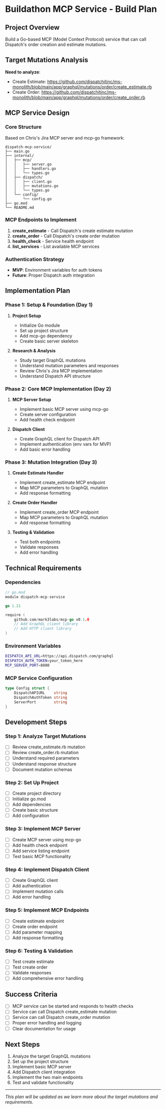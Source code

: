 # Buildathon MCP Service - Build Plan

## Project Overview
Build a Go-based MCP (Model Context Protocol) service that can call Dispatch's order creation and estimate mutations.

## Target Mutations Analysis
**Need to analyze**:
- Create Estimate: https://github.com/dispatchitinc/ms-monolith/blob/main/app/graphql/mutations/order/create_estimate.rb
- Create Order: https://github.com/dispatchitinc/ms-monolith/blob/main/app/graphql/mutations/order/create_order.rb

## MCP Service Design

### Core Structure
Based on Chris's Jira MCP server and mcp-go framework:

```
dispatch-mcp-service/
├── main.go
├── internal/
│   ├── mcp/
│   │   ├── server.go
│   │   ├── handlers.go
│   │   └── types.go
│   ├── dispatch/
│   │   ├── client.go
│   │   ├── mutations.go
│   │   └── types.go
│   └── config/
│       └── config.go
├── go.mod
└── README.md
```

### MCP Endpoints to Implement
1. **create_estimate** - Call Dispatch's create estimate mutation
2. **create_order** - Call Dispatch's create order mutation
3. **health_check** - Service health endpoint
4. **list_services** - List available MCP services

### Authentication Strategy
- **MVP**: Environment variables for auth tokens
- **Future**: Proper Dispatch auth integration

## Implementation Plan

### Phase 1: Setup & Foundation (Day 1)
1. **Project Setup**
   - Initialize Go module
   - Set up project structure
   - Add mcp-go dependency
   - Create basic server skeleton

2. **Research & Analysis**
   - Study target GraphQL mutations
   - Understand mutation parameters and responses
   - Review Chris's Jira MCP implementation
   - Understand Dispatch API structure

### Phase 2: Core MCP Implementation (Day 2)
1. **MCP Server Setup**
   - Implement basic MCP server using mcp-go
   - Create server configuration
   - Add health check endpoint

2. **Dispatch Client**
   - Create GraphQL client for Dispatch API
   - Implement authentication (env vars for MVP)
   - Add basic error handling

### Phase 3: Mutation Integration (Day 3)
1. **Create Estimate Handler**
   - Implement create_estimate MCP endpoint
   - Map MCP parameters to GraphQL mutation
   - Add response formatting

2. **Create Order Handler**
   - Implement create_order MCP endpoint
   - Map MCP parameters to GraphQL mutation
   - Add response formatting

3. **Testing & Validation**
   - Test both endpoints
   - Validate responses
   - Add error handling

## Technical Requirements

### Dependencies
```go
// go.mod
module dispatch-mcp-service

go 1.21

require (
    github.com/mark3labs/mcp-go v0.1.0
    // Add GraphQL client library
    // Add HTTP client library
)
```

### Environment Variables
```bash
DISPATCH_API_URL=https://api.dispatch.com/graphql
DISPATCH_AUTH_TOKEN=your_token_here
MCP_SERVER_PORT=8080
```

### MCP Service Configuration
```go
type Config struct {
    DispatchAPIURL    string
    DispatchAuthToken string
    ServerPort        string
}
```

## Development Steps

### Step 1: Analyze Target Mutations
- [ ] Review create_estimate.rb mutation
- [ ] Review create_order.rb mutation
- [ ] Understand required parameters
- [ ] Understand response structure
- [ ] Document mutation schemas

### Step 2: Set Up Project
- [ ] Create project directory
- [ ] Initialize go.mod
- [ ] Add dependencies
- [ ] Create basic structure
- [ ] Add configuration

### Step 3: Implement MCP Server
- [ ] Create MCP server using mcp-go
- [ ] Add health check endpoint
- [ ] Add service listing endpoint
- [ ] Test basic MCP functionality

### Step 4: Implement Dispatch Client
- [ ] Create GraphQL client
- [ ] Add authentication
- [ ] Implement mutation calls
- [ ] Add error handling

### Step 5: Implement MCP Endpoints
- [ ] Create estimate endpoint
- [ ] Create order endpoint
- [ ] Add parameter mapping
- [ ] Add response formatting

### Step 6: Testing & Validation
- [ ] Test create estimate
- [ ] Test create order
- [ ] Validate responses
- [ ] Add comprehensive error handling

## Success Criteria
- [ ] MCP service can be started and responds to health checks
- [ ] Service can call Dispatch create_estimate mutation
- [ ] Service can call Dispatch create_order mutation
- [ ] Proper error handling and logging
- [ ] Clear documentation for usage

## Next Steps
1. Analyze the target GraphQL mutations
2. Set up the project structure
3. Implement basic MCP server
4. Add Dispatch client integration
5. Implement the two main endpoints
6. Test and validate functionality

---
*This plan will be updated as we learn more about the target mutations and requirements.*
